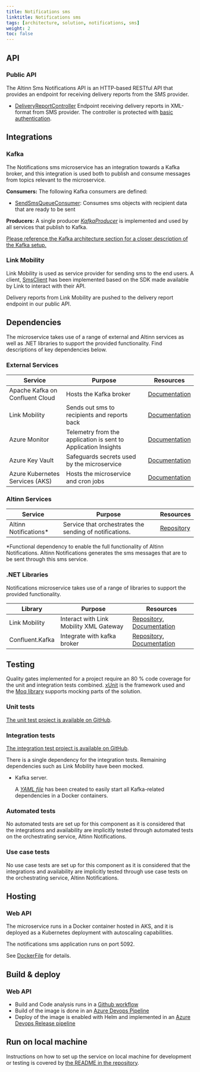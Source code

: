 ```yaml
---
title: Notifications sms
linktitle: Notifications sms
tags: [architecture, solution, notifications, sms]
weight: 2
toc: false
---
```

## API

### Public API
The Altinn Sms Notifications API is an HTTP-based RESTful API that provides an endpoint for receiving delivery reports from the SMS provider. 
- [DeliveryReportController](https://github.com/Altinn/altinn-notifications-sms/blob/main/src/Altinn.Notifications.Sms/Controllers/DeliveryReportController.cs)
  Endpoint receiving delivery reports in XML-format from SMS provider.
  The controller is protected with [basic authentication](https://github.com/Altinn/altinn-notifications-sms/blob/main/src/Altinn.Notifications.Sms/Configuration/BasicAuthenticationHandler.cs).

## Integrations
### Kafka
The Notifications sms microservice has an integration towards a Kafka broker, and this integration is used
both to publish and consume messages from topics relevant to the microservice. 

**Consumers:**
The following Kafka consumers are defined: 
- [SendSmsQueueConsumer](https://github.com/Altinn/altinn-notifications-sms/blob/main/src/Altinn.Notifications.Sms.Integrations/Consumers/SendSmsQueueConsumer.cs):
  Consumes sms objects with recipient data that are ready to be sent

**Producers:**
A single producer [_KafkaProducer_](https://github.com/Altinn/altinn-notifications-sms/blob/main/src/Altinn.Notifications.Sms.Integrations/Producers/CommonProducer.cs) 
is implemented and used by all services that publish to Kafka. 

[Please reference the Kafka architecture section for a closer description of the Kafka setup.](../kafka/)

### Link Mobility
Link Mobility is used as service provider for sending sms to the end users.
A client, [SmsClient](https://github.com/Altinn/altinn-notifications-sms/blob/main/src/Altinn.Notifications.Sms.Integrations/LinkMobility/SmsClient.cs)
has been implemented based on the SDK made available by Link to interact with their API. 

Delivery reports from Link Mobility are pushed to the delivery report endpoint in our public API.

## Dependencies
The microservice takes use of a range of external and Altinn services as well as .NET libraries to support the provided
functionality. 
Find descriptions of key dependencies below. 

### External Services
| Service | Purpose | Resources |
|-|-|-|
| Apache Kafka on Confluent Cloud | Hosts the Kafka broker | [Documentation](https://www.confluent.io/confluent-cloud/)|
| Link Mobility | Sends out sms to recipients and reports back | [Documentation](https://www.linkmobility.com/no/produkter/kanaler/mobil/sms)|
| Azure Monitor | Telemetry from the application is sent to Application Insights | [Documentation](https://azure.microsoft.com/en-us/products/monitor) |
| Azure Key Vault | Safeguards secrets used by the microservice | [Documentation](https://azure.microsoft.com/en-us/products/key-vault) |
| Azure Kubernetes Services (AKS)| Hosts the microservice and cron jobs | [Documentation](https://azure.microsoft.com/en-us/products/kubernetes-service/) |

### Altinn Services
| Service | Purpose | Resources |
|-|-|-|
| Altinn Notifications* | Service that orchestrates the sending of notifications.| [Repository](https://github.com/Altinn/altinn-notifications-sms) |

\*Functional dependency to enable the full functionality of Altinn Notifications. Altinn Notifications generates the 
sms messages that are to be sent through this sms service.

### .NET Libraries
Notifications microservice takes use of a range of libraries to support the provided functionality. 

| Library   | Purpose                                     | Resources                            |
| --------  | ------------------------------------------- | ---------------------------------------- |
| Link Mobility | Interact with Link Mobility XML Gateway | [Repository](https://github.com/PSWinCom/LinkMobility.PSWin.Client), [Documentation](https://github.com/PSWinCom/LinkMobility.PSWin.Client/blob/main/README.md) |
| Confluent.Kafka | Integrate with kafka broker | [Repository](https://github.com/confluentinc/confluent-kafka-dotnet), [Documentation](https://developer.confluent.io/get-started/dotnet/) |

## Testing

Quality gates implemented for a project require an 80 % code coverage for the unit and integration tests combined.
[xUnit](https://xunit.net/) is the framework used and the [Moq library](https://github.com/moq) supports mocking
parts of the solution.

### Unit tests
[The unit test project is available on GitHub](https://github.com/Altinn/altinn-notifications-sms/tree/main/test/Altinn.Notifications.Sms.Tests).

### Integration tests
[The integration test project is available on GitHub](https://github.com/Altinn/altinn-notifications-sms/tree/main/test/Altinn.Notifications.Sms.IntegrationTests).

There is a single dependency for the integration tests. Remaining dependencies such as Link Mobility have been mocked. 

- Kafka server. 
  
    A [_YAML file_](https://github.com/Altinn/altinn-notifications/blob/main/setup-kafka.yml) has been created to easily 
start all Kafka-related dependencies in a Docker containers.

### Automated tests 
No automated tests are set up for this component as it is considered that the integrations and availability are implicitly tested
through automated tests on the orchestrating service, Altinn Notifications.

### Use case tests
No use case tests are set up for this component as it is considered that the integrations and availability are implicitly tested
through use case tests on the orchestrating service, Altinn Notifications.

## Hosting

### Web API 
The microservice runs in a Docker container hosted in AKS, 
and it is deployed as a Kubernetes deployment with autoscaling capabilities.

The notifications sms application runs on port 5092. 

See [DockerFile](https://github.com/Altinn/altinn-notifications-sms/blob/main/Dockerfile) for details.

## Build & deploy

### Web API 
  - Build and Code analysis runs in a [Github workflow](https://github.com/Altinn/altinn-notifications-sms/actions)
  - Build of the image is done in an [Azure Devops Pipeline](https://dev.azure.com/brreg/altinn-studio/_build?definitionId=476)
  - Deploy of the image is enabled with Helm and implemented in an [Azure Devops Release pipeline](https://dev.azure.com/brreg/altinn-studio/_release?_a=releases&view=all&definitionId=52)

## Run on local machine
Instructions on how to set up the service on local machine for development or testing is covered by 
[the README in the repository](https://github.com/Altinn/altinn-notifications-sms). 
